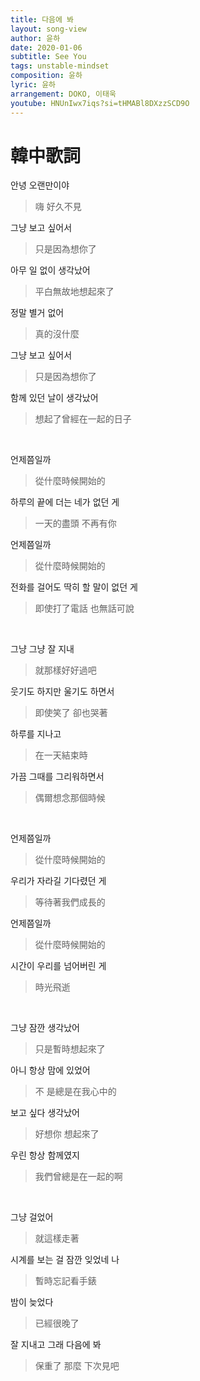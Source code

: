 ```yaml
---
title: 다음에 봐
layout: song-view
author: 윤하
date: 2020-01-06
subtitle: See You
tags: unstable-mindset
composition: 윤하
lyric: 윤하
arrangement: DOKO, 이태욱
youtube: HNUnIwx7iqs?si=tHMABl8DXzzSCD9O
---
```


# 韓中歌詞

안녕 오랜만이야

> 嗨 好久不見

그냥 보고 싶어서

> 只是因為想你了

아무 일 없이 생각났어

> 平白無故地想起來了

정말 별거 없어

> 真的沒什麼

그냥 보고 싶어서

> 只是因為想你了

함께 있던 날이 생각났어

> 想起了曾經在一起的日子

<br>

언제쯤일까

> 從什麼時候開始的

하루의 끝에 더는 네가 없던 게

> 一天的盡頭 不再有你

언제쯤일까

> 從什麼時候開始的

전화를 걸어도 딱히 할 말이 없던 게

> 即使打了電話 也無話可說

<br>

그냥 그냥 잘 지내

> 就那樣好好過吧

웃기도 하지만 울기도 하면서

> 即使笑了 卻也哭著

하루를 지나고

> 在一天結束時

가끔 그때를 그리워하면서

> 偶爾想念那個時候

<br>

언제쯤일까

> 從什麼時候開始的

우리가 자라길 기다렸던 게

> 等待著我們成長的

언제쯤일까

> 從什麼時候開始的

시간이 우리를 넘어버린 게

> 時光飛逝

<br>

그냥 잠깐 생각났어

> 只是暫時想起來了

아니 항상 맘에 있었어

> 不 是總是在我心中的

보고 싶다 생각났어

> 好想你 想起來了

우린 항상 함께였지

> 我們曾總是在一起的啊

<br>

그냥 걸었어

> 就這樣走著

시계를 보는 걸 잠깐 잊었네 나

> 暫時忘記看手錶

밤이 늦었다

> 已經很晚了

잘 지내고 그래 다음에 봐

> 保重了 那麼 下次見吧
